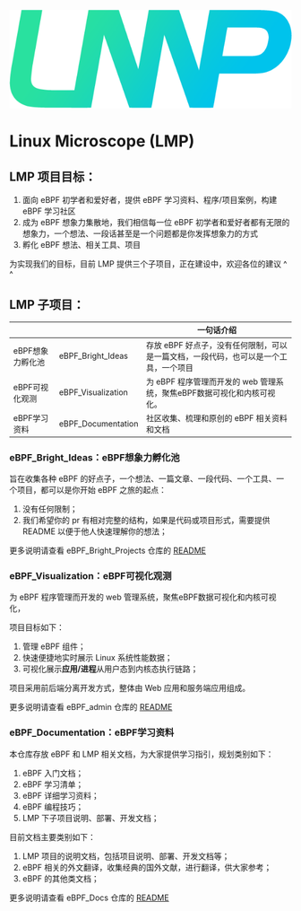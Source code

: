 ![](./eBPF_Documentation/static/imgs/LMP-logo.png)
# Linux Microscope (LMP)

## LMP 项目目标：

1. 面向 eBPF 初学者和爱好者，提供 eBPF 学习资料、程序/项目案例，构建 eBPF 学习社区
2. 成为 eBPF 想象力集散地，我们相信每一位 eBPF 初学者和爱好者都有无限的想象力，一个想法、一段话甚至是一个问题都是你发挥想象力的方式
3. 孵化 eBPF 想法、相关工具、项目

为实现我们的目标，目前 LMP 提供三个子项目，正在建设中，欢迎各位的建议 ^ ^

## LMP 子项目：

|                  |                    | 一句话介绍                                                   |
| ---------------- | ------------------ | ------------------------------------------------------------ |
| eBPF想象力孵化池 | eBPF_Bright_Ideas  | 存放 eBPF 好点子，没有任何限制，可以是一篇文档，一段代码，也可以是一个工具，一个项目 |
| eBPF可视化观测   | eBPF_Visualization | 为 eBPF 程序管理而开发的 web 管理系统，聚焦eBPF数据可视化和内核可视化。 |
| eBPF学习资料     | eBPF_Documentation | 社区收集、梳理和原创的 eBPF 相关资料和文档                   |



### eBPF_Bright_Ideas：eBPF想象力孵化池

旨在收集各种 eBPF 的好点子，一个想法、一篇文章、一段代码、一个工具、一个项目，都可以是你开始 eBPF 之旅的起点：

1. 没有任何限制；
2. 我们希望你的 pr 有相对完整的结构，如果是代码或项目形式，需要提供 README 以便于他人快速理解你的想法；

更多说明请查看 eBPF_Bright_Projects 仓库的 [README](eBPF_Bright_Ideas/README.md)



### eBPF_Visualization：eBPF可视化观测

为 eBPF 程序管理而开发的 web 管理系统，聚焦eBPF数据可视化和内核可视化，

项目目标如下：

1. 管理 eBPF 组件；
2. 快速便捷地实时展示 Linux 系统性能数据；
3. 可视化展示**应用/进程**从用户态到内核态执行链路；

项目采用前后端分离开发方式，整体由 Web 应用和服务端应用组成。

更多说明请查看 eBPF_admin 仓库的 [README](eBPF_Visualization/README.md)



### eBPF_Documentation：eBPF学习资料

本仓库存放 eBPF 和 LMP 相关文档，为大家提供学习指引，规划类别如下：

1. eBPF 入门文档；
2. eBPF 学习清单；
3. eBPF 详细学习资料；
4. eBPF 编程技巧；
5. LMP 下子项目说明、部署、开发文档；

目前文档主要类别如下：

1. LMP 项目的说明文档，包括项目说明、部署、开发文档等；
2. eBPF 相关的外文翻译，收集经典的国外文献，进行翻译，供大家参考；
3. eBPF 的其他类文档；

更多说明请查看 eBPF_Docs 仓库的 [README](eBPF_Documentation/README.md)
